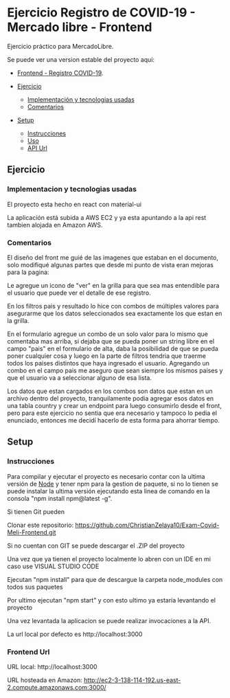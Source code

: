 # Ejercicio Registro de COVID-19 - Mercado libre - Frontend

Ejercicio práctico para MercadoLibre. 

Se puede ver una version estable del proyecto aqui:

- [Frontend - Registro COVID-19](http://ec2-3-138-114-192.us-east-2.compute.amazonaws.com:3000/).


- [Ejercicio](#ejercicio)
  - [Implementación y tecnologias usadas](#implementaci%C3%B3n-y-tecnologias-usadas)
  - [Comentarios](#comentarios-relevantes)
- [Setup](#setup)
  - [Instrucciones](#instrucciones)
  - [Uso](#uso)
  - [API Url](#api)


## Ejercicio


### Implementacion y tecnologias usadas

El proyecto esta hecho en react con material-ui

La aplicación está subida a AWS EC2 y ya esta apuntando a la api rest tambien alojada en Amazon AWS.

### Comentarios
El diseño del front me guié de las imagenes que estaban en el documento, solo modifiqué algunas partes que desde mi punto de vista eran mejoras para la pagina:

Le agregue un icono de "ver" en la grilla para que sea mas entendible para el usuario que puede ver el detalle de ese registro.

En los filtros pais y resultado lo hice con combos de múltiples valores para asegurarme que los datos seleccionados sea exactamente los que estan en la grilla.

En el formulario agregue un combo de un solo valor para lo mismo que comentaba mas arriba, si dejaba que se pueda poner un string libre en el campo "pais" en el formulario de alta, daba la posibilidad de que se pueda poner cualquier cosa y luego en la parte de filtros tendria que traerme todos los paises distintos que haya ingresado el usuario.
Agregando un combo en el campo pais me aseguro que sean siempre los mismos paises y que el usuario va a seleccionar alguno de esa lista.

Los datos que estan cargados en los combos son datos que estan en un archivo dentro del proyecto, tranquilamente podia agregar esos datos en una tabla country y crear un endpoint para luego consumirlo desde el front, pero para este ejercicio no sentia que era necesario y tampoco lo pedia el enunciado, entonces me decidí hacerlo de esta forma para ahorrar tiempo.

## Setup

### Instrucciones
Para compilar y ejecutar el proyecto es necesario contar con la ultima versión de [Node](https://nodejs.org/es/download/) y tener npm para la gestion de paquete, si no lo tienen se puede instalar la ultima versión ejecutando esta linea de comando en la consola "npm install npm@latest -g".

Si tienen Git pueden 

Clonar este repositorio: https://github.com/ChristianZelaya10/Exam-Covid-Meli-Frontend.git

Si no cuentan con GIT se puede descargar el .ZIP del proyecto

Una vez que ya tienen el proyecto localmente lo abren con un IDE en mi caso use VISUAL STUDIO CODE

Ejecutan "npm install" para que de descargue la carpeta node_modules con todos sus paquetes

Por ultimo ejecutan "npm start" y con esto ultimo ya estaría levantando el proyecto

Una vez levantada la aplicacion se puede realizar invocaciones a la API.

La url local por defecto es http://localhost:3000


### Frontend Url

URL local: http://localhost:3000

URL hosteada en Amazon: http://ec2-3-138-114-192.us-east-2.compute.amazonaws.com:3000/
